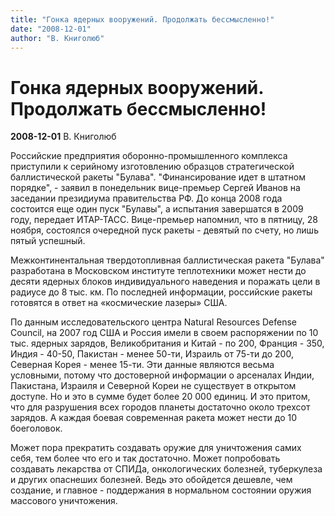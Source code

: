 ```yaml
---
title: "Гонка ядерных вооружений. Продолжать бессмысленно!"
date: "2008-12-01"
author: "В. Книголюб"
---
```


# Гонка ядерных вооружений. Продолжать бессмысленно!

**2008-12-01** В. Книголюб

Российские предприятия оборонно-промышленного комплекса приступили к серийному изготовлению образцов стратегической баллистической ракеты "Булава". "Финансирование идет в штатном порядке", - заявил в понедельник вице-премьер Сергей Иванов на заседании президиума правительства РФ. До конца 2008 года состоится еще один пуск "Булавы", а испытания завершатся в 2009 году, передает ИТАР-ТАСС. Вице-премьер напомнил, что в пятницу, 28 ноября, состоялся очередной пуск ракеты - девятый по счету, но лишь пятый успешный.

Межконтинентальная твердотопливная баллистическая ракета "Булава" разработана в Московском институте теплотехники может нести до десяти ядерных блоков индивидуального наведения и поражать цели в радиусе до 8 тыс. км. По последней информации, российские ракеты готовятся в ответ на «космические лазеры» США.

По данным исследовательского центра Natural Resources Defense Council, на 2007 год США и Россия имели в своем распоряжении по 10 тыс. ядерных зарядов, Великобритания и Китай - по 200, Франция - 350, Индия - 40-50, Пакистан - менее 50-ти, Израиль от 75-ти до 200, Северная Корея - менее 15-ти. Эти данные являются весьма условными, потому что достоверной информации о арсеналах Индии, Пакистана, Израиля и Северной Кореи не существует в открытом доступе. Но и это в сумме будет более 20 000 единиц. И это притом, что для разрушения всех городов планеты достаточно около трехсот зарядов. А каждая боевая современная ракета может нести до 10 боеголовок.

Может пора прекратить создавать оружие для уничтожения самих себя, тем более что его и так достаточно. Может попробовать создавать лекарства от СПИДа, онкологических болезней, туберкулеза и других опаснеших болезней. Ведь это обойдется дешевле, чем создание, и главное - поддержания в нормальном состоянии оружия массового уничтожения.
